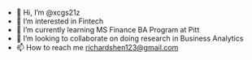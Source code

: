 - 👋 Hi, I’m @xcgs21z
- 👀 I’m interested in Fintech
- 🌱 I’m currently learning MS Finance BA Program at Pitt
- 💞️ I’m looking to collaborate on doing research in Business Analytics
- 📫 How to reach me richardshen123@gmail.com

<!---
xcgs21z/xcgs21z is a ✨ special ✨ repository because its `README.md` (this file) appears on your GitHub profile.
You can click the Preview link to take a look at your changes.
--->
